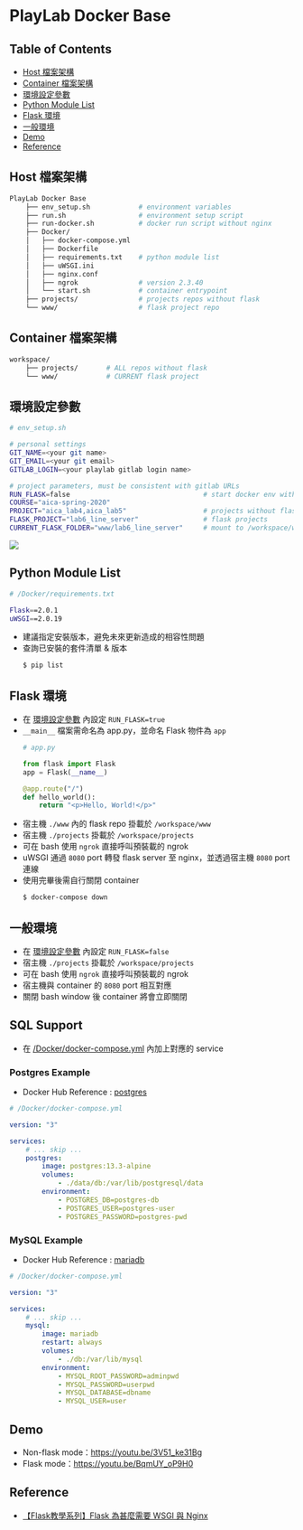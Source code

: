 # PlayLab Docker Base

## Table of Contents
- [Host 檔案架構](#host-檔案架構)
- [Container 檔案架構](#container-檔案架構)
- [環境設定參數](#環境設定參數)
- [Python Module List](#python-module-list)
- [Flask 環境](#flask-環境)
- [一般環境](#一般環境)
- [Demo](#demo)
- [Reference](#reference)


## Host 檔案架構
```bash
PlayLab Docker Base
    ├── env_setup.sh            # environment variables
    ├── run.sh                  # environment setup script
    ├── run-docker.sh           # docker run script without nginx
    ├── Docker/
    │   ├── docker-compose.yml
    │   ├── Dockerfile
    │   ├── requirements.txt    # python module list
    │   ├── uWSGI.ini
    │   ├── nginx.conf
    │   ├── ngrok               # version 2.3.40
    │   └── start.sh            # container entrypoint
    ├── projects/               # projects repos without flask
    └── www/                    # flask project repo
```


## Container 檔案架構
```bash
workspace/
    ├── projects/       # ALL repos without flask
    └── www/            # CURRENT flask project
```


## 環境設定參數
```bash
# env_setup.sh

# personal settings
GIT_NAME=<your git name>
GIT_EMAIL=<your git email>
GITLAB_LOGIN=<your playlab gitlab login name>

# project parameters, must be consistent with gitlab URLs
RUN_FLASK=false                                 # start docker env with / without uWSGI and nginx proxy
COURSE="aica-spring-2020"
PROJECT="aica_lab4,aica_lab5"                   # projects without flask
FLASK_PROJECT="lab6_line_server"                # flask projects
CURRENT_FLASK_FOLDER="www/lab6_line_server"     # mount to /workspace/www in container
```

![](https://playlab.computing.ncku.edu.tw:3001/uploads/upload_8e5dedffe9babd64353f34197dd71719.png)


## Python Module List
```bash
# /Docker/requirements.txt

Flask==2.0.1
uWSGI==2.0.19
```

- 建議指定安裝版本，避免未來更新造成的相容性問題
- 查詢已安裝的套件清單 & 版本
    ```bash
    $ pip list
    ```


## Flask 環境
- 在 [環境設定參數](#環境設定參數) 內設定 `RUN_FLASK=true`
- `__main__` 檔案需命名為 app.py，並命名 Flask 物件為 `app`
    ```python
    # app.py

    from flask import Flask
    app = Flask(__name__)

    @app.route("/")
    def hello_world():
        return "<p>Hello, World!</p>"
    ```
- 宿主機 `./www` 內的 flask repo 掛載於 `/workspace/www`
- 宿主機 `./projects` 掛載於 `/workspace/projects`
- 可在 bash 使用 `ngrok` 直接呼叫預裝載的 ngrok
- uWSGI 通過 `8080` port 轉發 flask server 至 nginx，並透過宿主機 `8080` port 連線
- 使用完畢後需自行關閉 container
    ```bash
    $ docker-compose down
    ````


## 一般環境
- 在 [環境設定參數](#環境設定參數) 內設定 `RUN_FLASK=false`
- 宿主機 `./projects` 掛載於 `/workspace/projects`
- 可在 bash 使用 `ngrok` 直接呼叫預裝載的 ngrok
- 宿主機與 container 的 `8080` port 相互對應
- 關閉 bash window 後 container 將會立即關閉


## SQL Support
- 在 [/Docker/docker-compose.yml](https://playlab.computing.ncku.edu.tw:4001/CTPS/playlab-docker-base/blob/master/Docker/docker-compose.yml) 內加上對應的 service

### Postgres Example
- Docker Hub Reference : [postgres](https://hub.docker.com/_/postgres)

```yml
# /Docker/docker-compose.yml

version: "3"

services:
    # ... skip ...
    postgres:
        image: postgres:13.3-alpine
        volumes:
            - ./data/db:/var/lib/postgresql/data
        environment:
            - POSTGRES_DB=postgres-db
            - POSTGRES_USER=postgres-user
            - POSTGRES_PASSWORD=postgres-pwd
```

### MySQL Example
- Docker Hub Reference : [mariadb](https://hub.docker.com/_/mariadb)

```yml
# /Docker/docker-compose.yml

version: "3"

services:
    # ... skip ...
    mysql:
        image: mariadb
        restart: always
        volumes:
            - ./db:/var/lib/mysql
        environment:
            - MYSQL_ROOT_PASSWORD=adminpwd
            - MYSQL_PASSWORD=userpwd
            - MYSQL_DATABASE=dbname
            - MYSQL_USER=user
```


## Demo
- Non-flask mode：https://youtu.be/3V51_ke31Bg
- Flask mode：https://youtu.be/BqmUY_oP9H0


## Reference
- [【Flask教學系列】Flask 為甚麼需要 WSGI 與 Nginx](https://www.maxlist.xyz/2020/05/06/flask-wsgi-nginx/)
